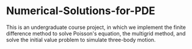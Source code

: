 # Numerical-Solutions-for-PDE
This is an undergraduate course project, in which we implement the finite difference method to solve Poisson's equation, the multigrid method, and solve the initial value problem to simulate three-body motion.
